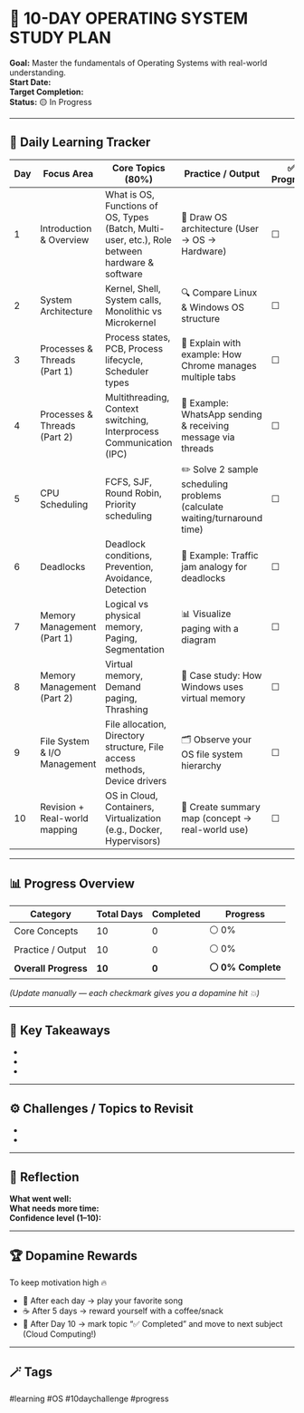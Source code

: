 
# 🧠 10-DAY OPERATING SYSTEM STUDY PLAN

**Goal:** Master the fundamentals of Operating Systems with real-world understanding.  
**Start Date:**  
**Target Completion:**  
**Status:** 🟡 In Progress  

---

## 📅 Daily Learning Tracker

| Day | Focus Area                    | Core Topics (80%)                                                                              | Practice / Output                                                         | ✅ Progress |
| --- | ----------------------------- | ---------------------------------------------------------------------------------------------- | ------------------------------------------------------------------------- | ---------- |
| 1   | Introduction & Overview       | What is OS, Functions of OS, Types (Batch, Multi-user, etc.), Role between hardware & software | 📝 Draw OS architecture (User → OS → Hardware)                            | ☐          |
| 2   | System Architecture           | Kernel, Shell, System calls, Monolithic vs Microkernel                                         | 🔍 Compare Linux & Windows OS structure                                   | ☐          |
| 3   | Processes & Threads (Part 1)  | Process states, PCB, Process lifecycle, Scheduler types                                        | 💬 Explain with example: How Chrome manages multiple tabs                 | ☐          |
| 4   | Processes & Threads (Part 2)  | Multithreading, Context switching, Interprocess Communication (IPC)                            | 💬 Example: WhatsApp sending & receiving message via threads              | ☐          |
| 5   | CPU Scheduling                | FCFS, SJF, Round Robin, Priority scheduling                                                    | ✏️ Solve 2 sample scheduling problems (calculate waiting/turnaround time) | ☐          |
| 6   | Deadlocks                     | Deadlock conditions, Prevention, Avoidance, Detection                                          | 🚗 Example: Traffic jam analogy for deadlocks                             | ☐          |
| 7   | Memory Management (Part 1)    | Logical vs physical memory, Paging, Segmentation                                               | 📊 Visualize paging with a diagram                                        | ☐          |
| 8   | Memory Management (Part 2)    | Virtual memory, Demand paging, Thrashing                                                       | 🧩 Case study: How Windows uses virtual memory                            | ☐          |
| 9   | File System & I/O Management  | File allocation, Directory structure, File access methods, Device drivers                      | 🗂️ Observe your OS file system hierarchy                                 | ☐          |
| 10  | Revision + Real-world mapping | OS in Cloud, Containers, Virtualization (e.g., Docker, Hypervisors)                            | 🧭 Create summary map (concept → real-world use)                          | ☐          |

---

## 📊 Progress Overview

| Category | Total Days | Completed | Progress |
|-----------|-------------|-----------|-----------|
| Core Concepts | 10 | 0 | ⚪ 0% |
| Practice / Output | 10 | 0 | ⚪ 0% |
| **Overall Progress** | **10** | **0** | **⚪ 0% Complete** |

*(Update manually — each checkmark gives you a dopamine hit 💥)*

---

## 🧩 Key Takeaways
- 
- 
- 

---

## ⚙️ Challenges / Topics to Revisit
- 
- 

---

## 💬 Reflection
**What went well:**  
**What needs more time:**  
**Confidence level (1–10):**  

---

## 🏆 Dopamine Rewards
To keep motivation high 🔥  
- 🎵 After each day → play your favorite song  
- ☕ After 5 days → reward yourself with a coffee/snack  
- 🎉 After Day 10 → mark topic “✅ Completed” and move to next subject (Cloud Computing!)

---

## 🪄 Tags  
#learning #OS #10daychallenge #progress
